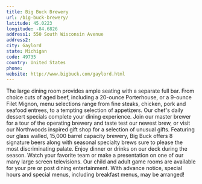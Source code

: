 ```yaml
---
title: Big Buck Brewery
url: /big-buck-brewery/
latitude: 45.0223
longitude: -84.6826
address1: 550 South Wisconsin Avenue
address2: 
city: Gaylord
state: Michigan
code: 49735
country: United States
phone: 
website: http://www.bigbuck.com/gaylord.html
---
```

The large dining room provides ample seating with a separate full bar.  From choice cuts of aged beef, including a 20-ounce Porterhouse, or a 9-ounce Filet Mignon, menu selections range from fine steaks, chicken, pork and seafood entrees, to a tempting selection of appetizers. Our chef's daily dessert specials complete your dining experience.  Join our master brewer for a tour of the operating brewery and taste test our newest brew, or visit our Northwoods inspired gift shop for a selection of unusual gifts. Featuring our glass walled, 15,000 barrel capacity brewery, Big Buck offers 8 signature beers along with seasonal specialty brews sure to please the most discriminating palate.   Enjoy dinner or drinks on our deck during the season.  Watch your favorite team or make a presentation on one of our many large screen televisions.  Our child and adult game rooms are available for your pre or post dining entertainment. With advance notice, special hours and special menus, including breakfast menus, may be arranged!
